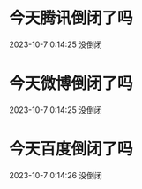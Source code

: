 # 今天腾讯倒闭了吗

2023-10-7 0:14:25 没倒闭

# 今天微博倒闭了吗

2023-10-7 0:14:25 没倒闭

# 今天百度倒闭了吗

2023-10-7 0:14:26 没倒闭

